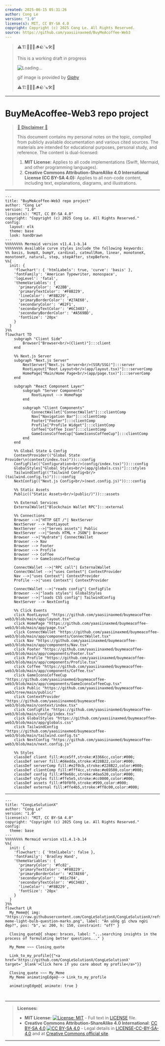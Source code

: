 ```yaml
---
created: 2025-06-15 05:31:26
author: Cong Le
version: "1.0"
license(s): MIT, CC BY-SA 4.0
copyright: Copyright (c) 2025 Cong Le. All Rights Reserved.
source: https://github.com/yaasiinaxmed/BuyMeAcoffee-Web3
---
```



> ⚠️🏗️🚧🦺🧱🪵🪨🪚🛠️👷
> 
> This is a working draft in progress
> 
> ![Loading...](https://media3.giphy.com/media/v1.Y2lkPTc5MGI3NjExb2U4aHJnYzZ4dHUyZ2g0a25ja21oM3UxNGo4b3AwNjFqd3VoM2Q3byZlcD12MV9pbnRlcm5hbF9naWZfYnlfaWQmY3Q9Zw/10zxDv7Hv5RF9C/giphy.gif)
>
> gif image is provided by [Giphy](https://giphy.com)
> 
> ⚠️🏗️🚧🦺🧱🪵🪨🪚🛠️👷


----




# BuyMeAcoffee-Web3 repo project
> <ins>📢 **Disclaimer** 🚨</ins>
>
> This document contains my personal notes on the topic,
> compiled from publicly available documentation and various cited sources.
> The materials are intended for educational purposes, personal study, and reference.
> The content is dual-licensed:
> 1. **MIT License:** Applies to all code implementations (Swift, Mermaid, and other programming languages).
> 2. **Creative Commons Attribution-ShareAlike 4.0 International License (CC BY-SA 4.0):** Applies to all non-code content, including text, explanations, diagrams, and illustrations.
---


```mermaid
---
title: "BuyMeAcoffee-Web3 repo project"
author: "Cong Le"
version: "1.0"
license(s): "MIT, CC BY-SA 4.0"
copyright: "Copyright (c) 2025 Cong Le. All Rights Reserved."
config:
  layout: elk
  theme: base
  look: handDrawn
---
%%%%%%%% Mermaid version v11.4.1-b.14
%%%%%%%% Available curve styles include the following keywords:
%% basis, bumpX, bumpY, cardinal, catmullRom, linear, monotoneX, monotoneY, natural, step, stepAfter, stepBefore.
%%{
  init: {
    'flowchart': { 'htmlLabels': true, 'curve': 'basis' },
    'fontFamily': 'American Typewriter, monospace',
    'logLevel': 'fatal',
    'themeVariables': {
      'primaryColor': '#22BB',
      'primaryTextColor': '#F8B229',
      'lineColor': '#F8B229',
      'primaryBorderColor': '#27AE60',
      'secondaryColor': '#E2F1',
      'secondaryTextColor': '#6C3483',
      'secondaryBorderColor': '#A569BD',
      'fontSize': '20px'
    }
  }
}%%
flowchart TD
    subgraph "Client Side"
        Browser["Browser<br/>(Client)"]:::client
    end

    %% Next.js Server
    subgraph "Next.js Server"
        NextServer["Next.js Server<br/>(SSR/SSG)"]:::server
        RootLayout["Root Layout<br/>(app/layout.tsx)"]:::serverComp
        HomePage["Main/Home Page<br/>(app/page.tsx)"]:::serverComp
    end

    subgraph "React Component Layer"
        subgraph "Server Components"
            RootLayout --> HomePage
        end
        
        subgraph "Client Components"
            ConnectWallet["ConnectWallet"]:::clientComp
            Nav["Navigation Bar"]:::clientComp
            Footer["Footer"]:::clientComp
            Profile["Profile Widget"]:::clientComp
            Coffee["Coffee Icon"]:::clientComp
            GameIconsCoffeeCup["GameIconsCoffeeCup"]:::clientComp
        end
    end

    %% Global State & Config
    ContextProvider(("Global State Provider\n(context/index.tsx)")):::config
    ConfigFile(("Configuration<br/>(config/index.tsx)")):::config
    GlobalStyles["Global Styles<br/>(app/globals.css)"]:::styles
    TailwindConfig(("Tailwind Config<br/>(tailwind.config.ts)")):::config
    NextConfig(("Next.js Config<br/>(next.config.js)")):::config

    %% Static Assets
    Public(("Static Assets<br/>(public/)")):::assets

    %% External Services
    ExternalWallet["Blockchain Wallet RPC"]:::external

    %% Connections
    Browser -->|"HTTP GET /"| NextServer
    NextServer --> RootLayout
    NextServer -->|"Serves assets"| Public
    NextServer -->|"Sends HTML + JSON"| Browser
    Browser -->|"Hydrate"| ConnectWallet
    Browser --> Nav
    Browser --> Footer
    Browser --> Profile
    Browser --> Coffee
    Browser --> GameIconsCoffeeCup

    ConnectWallet -->|"RPC call"| ExternalWallet
    ConnectWallet -->|"uses Context"| ContextProvider
    Nav -->|"uses Context"| ContextProvider
    Profile -->|"uses Context"| ContextProvider

    ConnectWallet -->|"reads config"| ConfigFile
    Browser -->|"loads styles"| GlobalStyles
    Browser -->|"loads CSS config"| TailwindConfig
    NextServer --> NextConfig

    %% Click Events
    click RootLayout "https://github.com/yaasiinaxmed/buymeacoffee-web3/blob/main/app/layout.tsx"
    click HomePage "https://github.com/yaasiinaxmed/buymeacoffee-web3/blob/main/app/page.tsx"
    click ConnectWallet "https://github.com/yaasiinaxmed/buymeacoffee-web3/blob/main/app/components/ConnectWallet.tsx"
    click Nav "https://github.com/yaasiinaxmed/buymeacoffee-web3/blob/main/app/components/Nav.tsx"
    click Footer "https://github.com/yaasiinaxmed/buymeacoffee-web3/blob/main/app/components/Footer.tsx"
    click Profile "https://github.com/yaasiinaxmed/buymeacoffee-web3/blob/main/app/components/Profile.tsx"
    click Coffee "https://github.com/yaasiinaxmed/buymeacoffee-web3/blob/main/app/components/Coffee.tsx"
    click GameIconsCoffeeCup "https://github.com/yaasiinaxmed/buymeacoffee-web3/blob/main/app/components/GameIconsCoffeeCup.tsx"
    click Public "https://github.com/yaasiinaxmed/buymeacoffee-web3/tree/main/public/"
    click ContextProvider "https://github.com/yaasiinaxmed/buymeacoffee-web3/blob/main/context/index.tsx"
    click ConfigFile "https://github.com/yaasiinaxmed/buymeacoffee-web3/blob/main/config/index.tsx"
    click GlobalStyles "https://github.com/yaasiinaxmed/buymeacoffee-web3/blob/main/app/globals.css"
    click TailwindConfig "https://github.com/yaasiinaxmed/buymeacoffee-web3/blob/main/tailwind.config.ts"
    click NextConfig "https://github.com/yaasiinaxmed/buymeacoffee-web3/blob/main/next.config.js"

    %% Styles
    classDef client fill:#cce5ff,stroke:#3366cc,color:#000;
    classDef server fill:#d4edda,stroke:#228B22,color:#000;
    classDef serverComp fill:#e2f0cb,stroke:#228B22,color:#000;
    classDef clientComp fill:#fff4cc,stroke:#e69500,color:#000;
    classDef config fill:#f0e68c,stroke:#daa520,color:#000;
    classDef styles fill:#ffe5e5,stroke:#cc0000,color:#000;
    classDef assets fill:#f0f0f0,stroke:#999,color:#000;
    classDef external fill:#ffe4b5,stroke:#ff8c00,color:#000;
```

-----

<!-- 
```mermaid
%% Current Mermaid version
info
```  -->


```mermaid
---
title: "CongLeSolutionX"
author: "Cong Le"
version: "1.0"
license(s): "MIT, CC BY-SA 4.0"
copyright: "Copyright (c) 2025 Cong Le. All Rights Reserved."
config:
  theme: base
---
%%%%%%%% Mermaid version v11.4.1-b.14
%%{
  init: {
    'flowchart': { 'htmlLabels': false },
    'fontFamily': 'Bradley Hand',
    'themeVariables': {
      'primaryColor': '#fc82',
      'primaryTextColor': '#F8B229',
      'primaryBorderColor': '#27AE60',
      'secondaryColor': '#81c784',
      'secondaryTextColor': '#6C3483',
      'lineColor': '#F8B229',
      'fontSize': '20px'
    }
  }
}%%
flowchart LR
  My_Meme@{ img: "https://raw.githubusercontent.com/CongLeSolutionX/CongLeSolutionX/refs/heads/main/assets/images/My-meme-light-bulb-question-marks.png", label: "Ăn uống gì chưa ngừi đẹp?", pos: "b", w: 200, h: 150, constraint: "off" }

  Closing_quote@{ shape: braces, label: "...searching insights in the process of formulating better questions..." }
    
  My_Meme ~~~ Closing_quote
    
  Link_to_my_profile{{"<a href='https://github.com/CongLeSolutionX/CongLeSolutionX' target='_blank'>Click here if you care about my profile</a>"}}

  Closing_quote ~~~ My_Meme
  My_Meme animatingEdge@--> Link_to_my_profile
  
  animatingEdge@{ animate: true }



```

---
>**Licenses:**
>
>- **MIT License:**  [![License: MIT](https://img.shields.io/badge/License-MIT-yellow.svg)](LICENSE) - Full text in [LICENSE](LICENSE) file.
>- **Creative Commons Attribution-ShareAlike 4.0 International**: [CC BY-SA 4.0](https://creativecommons.org/licenses/by-sa/4.0/) [![CC BY-SA 4.0](https://licensebuttons.net/l/by-sa/4.0/88x31.png)](https://creativecommons.org/licenses/by-sa/4.0/) - Legal details in [LICENSE-CC-BY-SA-4.0](THE_PAST/LICENSE-CC-BY-SA-4.0) and at [Creative Commons official site](https://creativecommons.org/licenses/by-sa/4.0/).
>
---